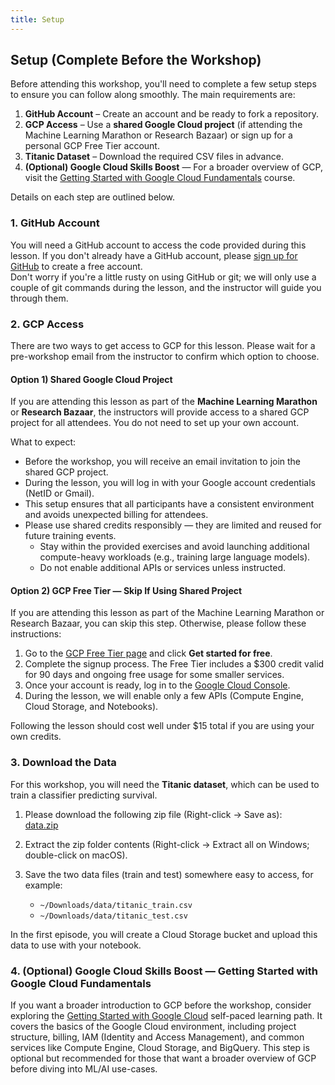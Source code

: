 ```yaml
---
title: Setup
---
```


## Setup (Complete Before the Workshop)

Before attending this workshop, you'll need to complete a few setup steps to ensure you can follow along smoothly. The main requirements are:

1. **GitHub Account** – Create an account and be ready to fork a repository.  
2. **GCP Access** – Use a **shared Google Cloud project** (if attending the Machine Learning Marathon or Research Bazaar) or sign up for a personal GCP Free Tier account.  
3. **Titanic Dataset** – Download the required CSV files in advance.  
4. **(Optional) Google Cloud Skills Boost** — For a broader overview of GCP, visit the [Getting Started with Google Cloud Fundamentals](https://www.cloudskillsboost.google/course_templates/62) course.

Details on each step are outlined below.

### 1. GitHub Account

You will need a GitHub account to access the code provided during this lesson. If you don't already have a GitHub account, please [sign up for GitHub](https://github.com/) to create a free account.  
Don't worry if you're a little rusty on using GitHub or git; we will only use a couple of git commands during the lesson, and the instructor will guide you through them.

### 2. GCP Access

There are two ways to get access to GCP for this lesson. Please wait for a pre-workshop email from the instructor to confirm which option to choose.

#### Option 1) Shared Google Cloud Project

If you are attending this lesson as part of the **Machine Learning Marathon** or **Research Bazaar**, the instructors will provide access to a shared GCP project for all attendees. You do not need to set up your own account.  

What to expect:

* Before the workshop, you will receive an email invitation to join the shared GCP project.  
* During the lesson, you will log in with your Google account credentials (NetID or Gmail).  
* This setup ensures that all participants have a consistent environment and avoids unexpected billing for attendees.  
* Please use shared credits responsibly — they are limited and reused for future training events.  
  * Stay within the provided exercises and avoid launching additional compute-heavy workloads (e.g., training large language models).  
  * Do not enable additional APIs or services unless instructed.

#### Option 2) GCP Free Tier — Skip If Using Shared Project

If you are attending this lesson as part of the Machine Learning Marathon or Research Bazaar, you can skip this step. Otherwise, please follow these instructions:

1. Go to the [GCP Free Tier page](https://cloud.google.com/free) and click **Get started for free**.  
2. Complete the signup process. The Free Tier includes a $300 credit valid for 90 days and ongoing free usage for some smaller services.  
3. Once your account is ready, log in to the [Google Cloud Console](https://console.cloud.google.com/).  
4. During the lesson, we will enable only a few APIs (Compute Engine, Cloud Storage, and Notebooks).  

Following the lesson should cost well under $15 total if you are using your own credits.

### 3. Download the Data

For this workshop, you will need the **Titanic dataset**, which can be used to train a classifier predicting survival.

1. Please download the following zip file (Right-click → Save as):  
   [data.zip](https://raw.githubusercontent.com/qualiaMachine/Intro_GCP_for_ML/main/data/data.zip)  

2. Extract the zip folder contents (Right-click → Extract all on Windows; double-click on macOS).  

3. Save the two data files (train and test) somewhere easy to access, for example:  
   - `~/Downloads/data/titanic_train.csv`  
   - `~/Downloads/data/titanic_test.csv`  

In the first episode, you will create a Cloud Storage bucket and upload this data to use with your notebook.

### 4. (Optional) Google Cloud Skills Boost — Getting Started with Google Cloud Fundamentals

If you want a broader introduction to GCP before the workshop, consider exploring the [Getting Started with Google Cloud](https://www.cloudskillsboost.google/paths/8) self-paced learning path. It covers the basics of the Google Cloud environment, including project structure, billing, IAM (Identity and Access Management), and common services like Compute Engine, Cloud Storage, and BigQuery. This step is optional but recommended for those that want a broader overview of GCP before diving into ML/AI use-cases.
